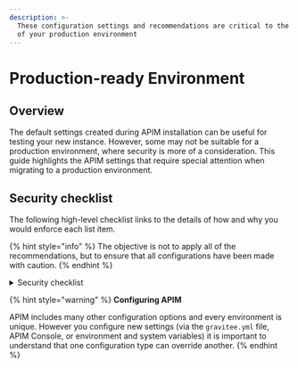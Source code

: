 ```yaml
---
description: >-
  These configuration settings and recommendations are critical to the security
  of your production environment
---
```


# Production-ready Environment

## Overview

The default settings created during APIM installation can be useful for testing your new instance. However, some may not be suitable for a production environment, where security is more of a consideration. This guide highlights the APIM settings that require special attention when migrating to a production environment.&#x20;

## Security checklist

The following high-level checklist links to the details of how and why you would enforce each list item.&#x20;

{% hint style="info" %}
The objective is not to apply all of the recommendations, but to ensure that all configurations have been made with caution.
{% endhint %}

<details>

<summary>Security checklist</summary>

1. Internal APIs

* [ ] [Disable or enforce the security of the internal API](internal-apis.md)

2. Deployment

* [ ] [Review the exposition of the console and developer portal to the outside world](deployments.md#console-and-portal-apis)
* [ ] [Ensure the console and developer portal rest APIs are accessible through HTTPS](deployments.md#enable-https)

3. Authentication

* [ ] [Configure authentication using an identity provider](authentication.md#identity-providers)
* [ ] [Enable authentication to access the Developer Portal](authentication.md#developer-portal-authentication)
* [ ] [Remove all the default users](authentication.md#default-users)
* [ ] [Remove the admin user or enforce the admin user password](authentication.md#admin-user)
* [ ] [Disable user self-registration for bot console and portal](authentication.md#user-self-registration)
* [ ] [Disable auto-validation of self-registered users (if self-registration is enabled)](authentication.md#user-self-registration)
* [ ] [Change the user session signing secret and validity duration](authentication.md#user-session)
* [ ] [Disable default application creation](authentication.md#other-user-options)
* [ ] [Set the registration link validity to 1 day](authentication.md#other-user-options)
* [ ] [Change the user reference secret](authentication.md#other-user-options)

4. Brute-force and browser protection

* [ ] [Configure brute force protection](protections.md#brute-force-protection) ([ReCaptcha](protections.md#recaptcha) or [Fail2ban](protections.md#fail2ban))
* [ ] [Enable CSRF protection](protections.md#enable-csrf-protection)
* [ ] [Configure CORS for Console and Portal REST APIs](protections.md#configure-cors)

5. Configuration settings

* [ ] [Change the property encryption secret](settings.md#property-encryption)
* [ ] [Enable documentation page sanitizer](settings.md#documentation-sanitizer)
* [ ] [Disable Webhook notifier or configure an authorized list of URLs](settings.md#notifiers)

6. APIM best practices

* [ ] [Apply best practices when designing and deploying APIs](best-practices.md)

</details>

{% hint style="warning" %}
**Configuring APIM**

APIM includes many other configuration options and every environment is unique. However you configure new settings (via the `gravitee.yml` file, APIM Console, or environment and system variables) it is important to understand that one configuration type can override another.
{% endhint %}
